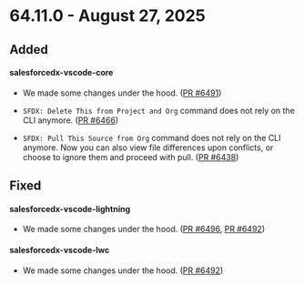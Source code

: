 # 64.11.0 - August 27, 2025

## Added

#### salesforcedx-vscode-core

- We made some changes under the hood. ([PR #6491](https://github.com/forcedotcom/salesforcedx-vscode/pull/6491))

- `SFDX: Delete This from Project and Org` command does not rely on the CLI anymore. ([PR #6466](https://github.com/forcedotcom/salesforcedx-vscode/pull/6466))

- `SFDX: Pull This Source from Org` command does not rely on the CLI anymore. Now you can also view file differences upon conflicts, or choose to ignore them and proceed with pull. ([PR #6438](https://github.com/forcedotcom/salesforcedx-vscode/pull/6438))

## Fixed

#### salesforcedx-vscode-lightning

- We made some changes under the hood. ([PR #6496](https://github.com/forcedotcom/salesforcedx-vscode/pull/6496), [PR #6492](https://github.com/forcedotcom/salesforcedx-vscode/pull/6492))

#### salesforcedx-vscode-lwc

- We made some changes under the hood. ([PR #6492](https://github.com/forcedotcom/salesforcedx-vscode/pull/6492))

